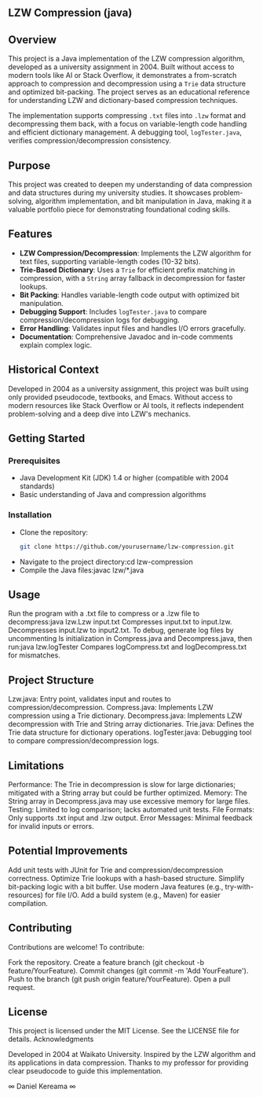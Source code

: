 ## LZW Compression (java)


## Overview
This project is a Java implementation of the LZW compression algorithm, developed as a university assignment in 2004. Built without access to modern tools like AI or Stack Overflow, it demonstrates a from-scratch approach to compression and decompression using a `Trie` data structure and optimized bit-packing. The project serves as an educational reference for understanding LZW and dictionary-based compression techniques.

The implementation supports compressing `.txt` files into `.lzw` format and decompressing them back, with a focus on variable-length code handling and efficient dictionary management. A debugging tool, `logTester.java`, verifies compression/decompression consistency.

## Purpose
This project was created to deepen my understanding of data compression and data structures during my university studies. It showcases problem-solving, algorithm implementation, and bit manipulation in Java, making it a valuable portfolio piece for demonstrating foundational coding skills.

## Features
- **LZW Compression/Decompression**: Implements the LZW algorithm for text files, supporting variable-length codes (10-32 bits).
- **Trie-Based Dictionary**: Uses a `Trie` for efficient prefix matching in compression, with a `String` array fallback in decompression for faster lookups.
- **Bit Packing**: Handles variable-length code output with optimized bit manipulation.
- **Debugging Support**: Includes `logTester.java` to compare compression/decompression logs for debugging.
- **Error Handling**: Validates input files and handles I/O errors gracefully.
- **Documentation**: Comprehensive Javadoc and in-code comments explain complex logic.

## Historical Context
Developed in 2004 as a university assignment, this project was built using only provided pseudocode, textbooks, and Emacs. Without access to modern resources like Stack Overflow or AI tools, it reflects independent problem-solving and a deep dive into LZW's mechanics.

## Getting Started

### Prerequisites
- Java Development Kit (JDK) 1.4 or higher (compatible with 2004 standards)
- Basic understanding of Java and compression algorithms

### Installation
- Clone the repository:
   ```bash
   git clone https://github.com/yourusername/lzw-compression.git
- Navigate to the project directory:cd lzw-compression
- Compile the Java files:javac lzw/*.java



## Usage

Run the program with a .txt file to compress or a .lzw file to decompress:java lzw.Lzw input.txt
Compresses input.txt to input.lzw.
Decompresses input.lzw to input2.txt.
To debug, generate log files by uncommenting ls initialization in Compress.java and Decompress.java, then run:java lzw.logTester
Compares logCompress.txt and logDecompress.txt for mismatches.

## Project Structure

Lzw.java: Entry point, validates input and routes to compression/decompression.
Compress.java: Implements LZW compression using a Trie dictionary.
Decompress.java: Implements LZW decompression with Trie and String array dictionaries.
Trie.java: Defines the Trie data structure for dictionary operations.
logTester.java: Debugging tool to compare compression/decompression logs.

## Limitations

Performance: The Trie in decompression is slow for large dictionaries; mitigated with a String array but could be further optimized.
Memory: The String array in Decompress.java may use excessive memory for large files.
Testing: Limited to log comparison; lacks automated unit tests.
File Formats: Only supports .txt input and .lzw output.
Error Messages: Minimal feedback for invalid inputs or errors.

## Potential Improvements

Add unit tests with JUnit for Trie and compression/decompression correctness.
Optimize Trie lookups with a hash-based structure.
Simplify bit-packing logic with a bit buffer.
Use modern Java features (e.g., try-with-resources) for file I/O.
Add a build system (e.g., Maven) for easier compilation.

## Contributing
Contributions are welcome! To contribute:

Fork the repository.
Create a feature branch (git checkout -b feature/YourFeature).
Commit changes (git commit -m 'Add YourFeature').
Push to the branch (git push origin feature/YourFeature).
Open a pull request.

## License
This project is licensed under the MIT License. See the LICENSE file for details.
Acknowledgments

Developed in 2004 at Waikato University. 
Inspired by the LZW algorithm and its applications in data compression.
Thanks to my professor for providing clear pseudocode to guide this implementation.

∞ Daniel Kereama ∞

